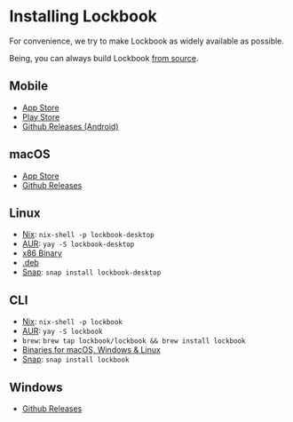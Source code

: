 # Installing Lockbook

For convenience, we try to make Lockbook as widely available as possible.

Being, you can always build Lockbook [from source](building.md).

## Mobile
- [App Store](https://apps.apple.com/us/app/lockbook/id1526775001)
- [Play Store](https://play.google.com/store/apps/details?id=app.lockbook)
- [Github Releases (Android)](https://github.com/lockbook/lockbook/releases)

## macOS
- [App Store](https://apps.apple.com/us/app/lockbook/id1526775001)
- [Github Releases](https://github.com/lockbook/lockbook/releases)

## Linux
- [Nix](https://search.nixos.org/packages?channel=25.05&show=lockbook-desktop&from=0&size=50&sort=relevance&type=packages&query=lockbook-desktop): `nix-shell -p lockbook-desktop`
- [AUR](https://aur.archlinux.org/packages/lockbook-desktop): `yay -S lockbook-desktop`
- [x86 Binary](https://github.com/lockbook/lockbook/releases)
- [.deb](https://github.com/lockbook/lockbook/releases)
- [Snap](https://snapcraft.io/lockbook-desktop): `snap install lockbook-desktop`

## CLI
- [Nix](https://search.nixos.org/packages?channel=25.05&show=lockbook&from=0&size=50&sort=relevance&type=packages&query=lockbook): `nix-shell -p lockbook`
- [AUR](https://aur.archlinux.org/packages/lockbook): `yay -S lockbook`
- `brew`: `brew tap lockbook/lockbook && brew install lockbook`
- [Binaries for macOS, Windows & Linux](https://github.com/lockbook/lockbook/releases)
- [Snap](https://snapcraft.io/lockbook): `snap install lockbook`

## Windows
- [Github Releases](https://github.com/lockbook/lockbook/releases)

